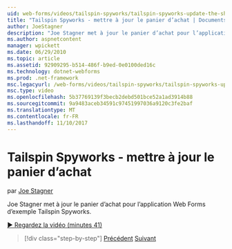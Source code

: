 ```yaml
---
uid: web-forms/videos/tailspin-spyworks/tailspin-spyworks-update-the-shopping-cart
title: "Tailspin Spyworks - mettre à jour le panier d’achat | Documents Microsoft"
author: JoeStagner
description: "Joe Stagner met à jour le panier d’achat pour l’application Web Forms d’exemple Tailspin Spyworks."
ms.author: aspnetcontent
manager: wpickett
ms.date: 06/29/2010
ms.topic: article
ms.assetid: 92909295-b514-486f-b9ed-0e0100ded16c
ms.technology: dotnet-webforms
ms.prod: .net-framework
msc.legacyurl: /web-forms/videos/tailspin-spyworks/tailspin-spyworks-update-the-shopping-cart
msc.type: video
ms.openlocfilehash: 5b37769139f3becb2debd501bce52a1ad3914b88
ms.sourcegitcommit: 9a9483aceb34591c97451997036a9120c3fe2baf
ms.translationtype: MT
ms.contentlocale: fr-FR
ms.lasthandoff: 11/10/2017
---
```

<a name="tailspin-spyworks---update-the-shopping-cart"></a>Tailspin Spyworks - mettre à jour le panier d’achat
====================
par [Joe Stagner](https://github.com/JoeStagner)

Joe Stagner met à jour le panier d’achat pour l’application Web Forms d’exemple Tailspin Spyworks.

[&#9654; Regardez la vidéo (minutes 41)](https://channel9.msdn.com/Blogs/ASP-NET-Site-Videos/tailspin-spyworks-update-the-shopping-cart)

>[!div class="step-by-step"]
[Précédent](tailspin-spyworks-display-shopping-cart.md)
[Suivant](tailspin-spyworks-migrate-the-shopping-cart.md)
